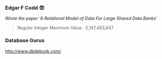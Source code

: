 ### Edgar F Codd :sunglasses:
*Wrote the paper 'A Relational Model of Data For Large Shared Data Banks'*


>Regular Integer Maximum Value :  2,147,483,647 

### Database Gurus
http://www.dbdebunk.com/
